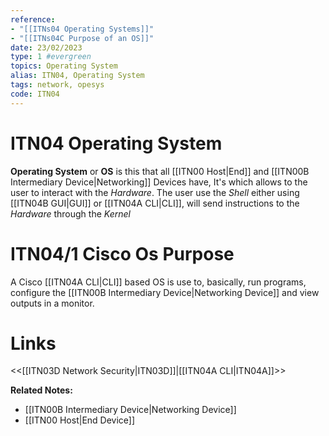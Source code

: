 ```yaml
---
reference:
- "[[ITNs04 Operating Systems]]"
- "[[ITNs04C Purpose of an OS]]"
date: 23/02/2023
type: 1 #evergreen
topics: Operating System
alias: ITN04, Operating System
tags: network, opesys
code: ITN04
---
```

# ITN04 Operating System

**Operating System** or **OS** is this that all [[ITN00 Host|End]] and [[ITN00B Intermediary Device|Networking]] Devices have, It's which allows to the user to interact with the *Hardware*. The user use the *Shell* either using [[ITN04B GUI|GUI]] or [[ITN04A CLI|CLI]], will send instructions to the *Hardware* through the *Kernel*

# ITN04/1 Cisco Os Purpose

A Cisco [[ITN04A CLI|CLI]] based OS is use to, basically, run programs, configure the [[ITN00B Intermediary Device|Networking Device]] and view outputs in a monitor.

# Links
<<[[ITN03D Network Security|ITN03D]]|[[ITN04A CLI|ITN04A]]>>

**Related Notes:**
- [[ITN00B Intermediary Device|Networking Device]]
- [[ITN00 Host|End Device]]